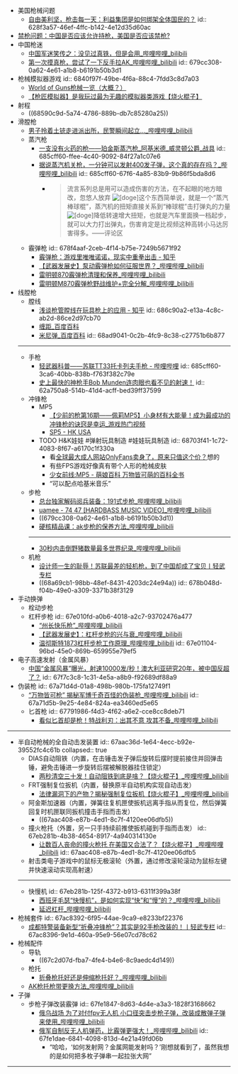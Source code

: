 - 美国枪械问题
	- [自由美利坚，枪击每一天：利益集团是如何绑架全体国民的？](https://mp.weixin.qq.com/s/uAqXh1w6XfZaEQkCB9K_cg)
	  id:: 628f3a57-46ef-4ffc-b142-4e12d35d60ac
- [禁枪问题：中国是否应该允许持枪，美国是否应该禁枪?](https://www.zhihu.com/question/27114835)
- 中国枪迷
	- [中国军迷笑传之：没见过真铁，但是会用_哔哩哔哩_bilibili](https://www.bilibili.com/video/BV1UWALeWEgG/)
	- [第一次摸真枪，尝试了一下反手拉AK_哔哩哔哩_bilibili](https://www.bilibili.com/video/BV11H4y1B7Dt)
	  id:: 679cc308-0a62-4e61-a1b8-b6191b50b3d1
- 枪械模拟器游戏
  id:: 6840f97f-49be-4f6a-88c4-7fdd3c8d7a03
	- [World of Guns枪械一览（大概？）](https://www.bilibili.com/video/BV1xu4y1L7ro/)
	- [【枪匠模拟器】是我玩过最为无趣的模拟器类游戏【烧火棍子】](https://www.bilibili.com/video/BV12p4y1u7CE/)
- 射程
	- ((68590c9d-5a74-4786-889b-db7c85280a25))
- 滑膛枪
	- [男子拎着土铳走进派出所，民警瞬间起立…_哔哩哔哩_bilibili](https://www.bilibili.com/video/BV1we411M7Ao)
	- 蒸汽枪
		- [一支没有火药的枪——珀金斯蒸汽枪_阿基米德_威灵顿公爵_战具](https://www.sohu.com/a/683474447_121119271)
		  id:: 685cff60-ffee-4c40-9092-84f27a1c07e6
		- [据说蒸汽机关枪，一分钟可以发射400发子弹，这个真的存在吗？_哔哩哔哩_bilibili](https://www.bilibili.com/video/BV1MY411F7S2/)
		  id:: 685cff60-67f6-4a85-83b9-9b86f5bda8d6
			- >流言系列总是用可以造成伤害的方法，在不起眼的地方暗改，忽悠人放弃 ![[doge]](https://i1.hdslb.com/bfs/emote/3087d273a78ccaff4bb1e9972e2ba2a7583c9f11.png@40w_40h.avif)这个东西简单说，就是一个“蒸汽棒球棍”，蒸汽机的扭矩直接关系到“棒球棍”击打弹丸的力量 ![[doge]](https://i1.hdslb.com/bfs/emote/3087d273a78ccaff4bb1e9972e2ba2a7583c9f11.png@40w_40h.avif)降低转速增大扭矩，也就是汽车里面换一档起步，就可以大力打出弹丸，伤害肯定是比视频这种高转小马达厉害得多。——评论区
	- 霰弹枪
	  id:: 678f4aaf-2ceb-4f14-b75e-7249b5671f92
		- [霰弹枪：游戏里唯唯诺诺，现实中重拳出击 - 知乎](https://zhuanlan.zhihu.com/p/342280160)
		- [【武器发展史】泵动霰弹枪如何征服世界？_哔哩哔哩_bilibili](https://www.bilibili.com/video/BV1UW421X763/)
		- [雷明顿870霰弹枪清理和保养_哔哩哔哩_bilibili](https://www.bilibili.com/video/BV18a4y1Z7Lq/)
		- [雷明顿M870霰弹枪野战维护+完全分解_哔哩哔哩_bilibili](https://www.bilibili.com/video/BV1pk4y1V7r4/)
- 线膛枪
	- 膛线
		- [浅谈枪管膛线在玩具枪上的应用 - 知乎](https://zhuanlan.zhihu.com/p/139273628)
		  id:: 686c90a2-e13a-4c8c-ab2d-86ce2d97cb70
		- [缠距_百度百科](https://baike.baidu.com/item/%E7%BC%A0%E8%B7%9D/1982339)
		- [米尼弹_百度百科](https://baike.baidu.com/item/%E7%B1%B3%E5%B0%BC%E5%BC%B9/3316876)
		  id:: 68ad9041-0c2b-4fc9-8c38-c27751b6b877
	- ---
	- 手枪
		- [轻武器科普——苏联TT33托卡列夫手枪 - 哔哩哔哩](https://www.bilibili.com/opus/357520005505580150)
		  id:: 685cff60-3ca6-40bb-838b-f763f382c79e
		- [史上最快的神枪手Bob Munden连肉眼也看不见的射速！](https://www.bilibili.com/video/BV1Dx411p7ip)
		  id:: 62a750a8-514b-41d4-acff-bed39ff37599
	- 冲锋枪
		- MP5
			- [【少前的枪第16期——佩莉MP5】小身材有大能量！成为最成功的冲锋枪的诀窍是幸运_游戏热门视频](https://www.bilibili.com/video/BV1KyrWYxEYi/)
			- [SP5 - HK USA](https://hk-usa.com/product/sp5/)
		- TODO H&K娃娃 #弹射玩具制造 #娃娃玩具制造
		  id:: 68703f41-1c72-4083-8f67-a6170c1f330a
			- 看[全球最大成人网站OnlyFans卖身了，原来只值这个价？](https://mp.weixin.qq.com/s/6B7gRDnenTf9wCtgfM8lIw)想的
			- 有些FPS游戏好像真有带个人形的枪械皮肤
			- [少女前线:MP5 - 萌娘百科 万物皆可萌的百科全书](https://moegirl.icu/%E5%B0%91%E5%A5%B3%E5%89%8D%E7%BA%BF:MP5)
			- “可以配点哈基米音乐”
	- 步枪
		- [总台独家解码阅兵装备：191式步枪_哔哩哔哩_bilibili](https://www.bilibili.com/video/BV1TshYzPE7r)
		- [uamee - 74 47 [HARDBASS MUSIC VIDEO]_哔哩哔哩_bilibili](https://www.bilibili.com/video/BV1za4y1E7dp)
		- ((679cc308-0a62-4e61-a1b8-b6191b50b3d1))
		- [硬核精品课：ak步枪的保养方法_哔哩哔哩_bilibili](https://www.bilibili.com/video/BV1hLigeFEAa/)
		- ---
		- [30秒内击倒野猪数量最多世界纪录_哔哩哔哩_bilibili](https://www.bilibili.com/video/BV13KjBzDENg/)
	- 机枪
		- [设计师一生的耻辱！苏联最差的轻机枪，到了中国却成了宝贝丨轻武专栏](https://mp.weixin.qq.com/s/jI7vSKonadXf8mZRIkjNfA)
		- ((68a69cb1-98bb-48ef-8431-4203dc24e94a))
		  id:: 678b048d-f04b-49e0-a309-3371b38f3129
- 手动换弹
	- 栓动步枪
	- 杠杆步枪
	  id:: 67e010fd-a0b6-4018-a2c7-93702476a477
		- [“州长快乐枪”_哔哩哔哩_bilibili](https://www.bilibili.com/video/BV1QAftYDEXu)
		- [【武器发展史】：杠杆步枪的兴与衰_哔哩哔哩_bilibili](https://www.bilibili.com/video/BV1ui421C71V)
		- [温彻斯特1873杠杆步枪工作原理_哔哩哔哩_bilibili](https://www.bilibili.com/video/BV1sh4y1E7jG/)
		  id:: 67e01104-96bd-45e0-869b-659955e79ef5
- 电子高速发射（金属风暴）
	- [中国“金属风暴”曝光，射速10000发/秒！澳大利亚研究20年，被中国反超了？](https://mp.weixin.qq.com/s/v_dmmSPSzYm36WEtTM54CQ)
	  id:: 67f7c3c8-1c31-4e5a-a8b9-f92689df88a9
- 伪装枪
  id:: 67a71d4d-01a8-498b-980b-175fa12749f1
	- [“万物皆可枪” 揭秘军博千奇百怪的伪装枪_哔哩哔哩_bilibili](https://www.bilibili.com/video/BV1fryaYgEBk)
	  id:: 67a71d5b-9e25-4e84-824a-ea3460ed5e65
	- 匕首枪
	  id:: 67791986-f4d3-4f62-a6e2-cce8cc8deb71
		- [看似匕首却是枪！特战利刃：出其不意 攻其不备_哔哩哔哩_bilibili](https://www.bilibili.com/video/BV11A41137Zd)
- ---
- 半自动枪械的全自动击发装置
  id:: 67aac36d-1e64-4ecc-b92e-39552fc4c61b
  collapsed:: true
	- DIAS自动阻铁（内置，在击锤击发子弹后旋转后摆时提前接住并回弹击锤，避免击锤进一步旋转后摆被解脱器挂住锁定）
		- [两秒清空三十发！自动阻铁到底是啥？【烧火棍子】_哔哩哔哩_bilibili](https://www.bilibili.com/video/BV1iE421w7qY)
	- FRT强制复位扳机（内置，替换原半自动机构实现自动击发）
		- [法律漏洞下的产物？揭秘强制复位扳机【烧火棍子】_哔哩哔哩_bilibili](https://www.bilibili.com/video/BV1FzpzeFEZa)
	- 阿金斯加速器（内置，弹簧往复机匣使扳机远离手指从而复位，然后弹簧回复时机匣联同扳机撞击手指而击发）
		- ((67aac408-e87b-4ed1-8c7f-4120ee06dfb5))
	- 撞火枪托（外置，另一只手持续前推使扳机碰到手指而击发）
	  id:: 67eb281b-4b38-4654-8917-4a940314130e
		- [让数百人丧命的撞火枪托 在美国又合法了？【烧火棍子】_哔哩哔哩_bilibili](https://www.bilibili.com/video/BV1pf421q7hH)
		  id:: 67aac408-e87b-4ed1-8c7f-4120ee06dfb5
	- 射击类电子游戏中的鼠标无极滚轮（外置，通过修改滚轮滚动为鼠标左键并快速滚动实现高射速）
	- ---
	- 快慢机
	  id:: 67eb281b-125f-4372-b913-6311f399a38f
		- [西班牙毛瑟“快慢机”，是如何实现“快”和“慢”的？_哔哩哔哩_bilibili](https://www.bilibili.com/video/BV12L411a7Tk)
		- [延迟杠杆_哔哩哔哩_bilibili](https://www.bilibili.com/video/BV1MTcBe2ECR/)
- 枪械套件
  id:: 67ac8392-6f95-44ae-9ca9-e8233bf22376
	- [成都特警装备新型“折叠冲锋枪”？其实是92手枪改装的！丨轻武专栏](https://mp.weixin.qq.com/s/1wLu9dnmS5vGmviHIe5H_A)
	  id:: 67ac8396-9e1d-460a-95e9-56e07cd78c62
- 枪械配件
	- 导轨
		- ((67c2d07d-fba7-4fe4-b4e6-8c9aedc4d149))
	- 枪托
		- [折叠枪托好还是伸缩枪托好？_哔哩哔哩_bilibili](https://www.bilibili.com/video/BV1NP411B7TH/)
	- [AK枪托枪带更换方法_哔哩哔哩_bilibili](https://www.bilibili.com/video/BV1Zj411e7hg/)
- 子弹
	- 步枪子弹改装霰弹
	  id:: 67fe1847-8d63-4d4e-a3a3-1828f3168662
		- [俄乌战场 为了对付fpv无人机 小口径突击步枪子弹，改装成散弹子弹来使用_哔哩哔哩_bilibili](https://www.bilibili.com/video/BV1W96MYgEmS/)
		- [俄军自制反无人机弹药，比霰弹更强大！_哔哩哔哩_bilibili](https://www.bilibili.com/video/BV1NGATefE1J/)
		  id:: 67fe1dae-6841-4098-813d-4e21a49fd06b
			- “哈哈，‘如何发射网？金属网能发射吗？’刚想就看到了，虽然我想的是如何把多枚子弹串一起拉张大网”
- ---